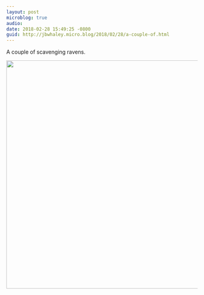 ```yaml
---
layout: post
microblog: true
audio: 
date: 2018-02-28 15:49:25 -0800
guid: http://jbwhaley.micro.blog/2018/02/28/a-couple-of.html
---
```

A couple of scavenging ravens.

<img src="http://www.jarrodwhaley.com/uploads/2018/a3705dfd35.jpg" width="600" height="599" />

